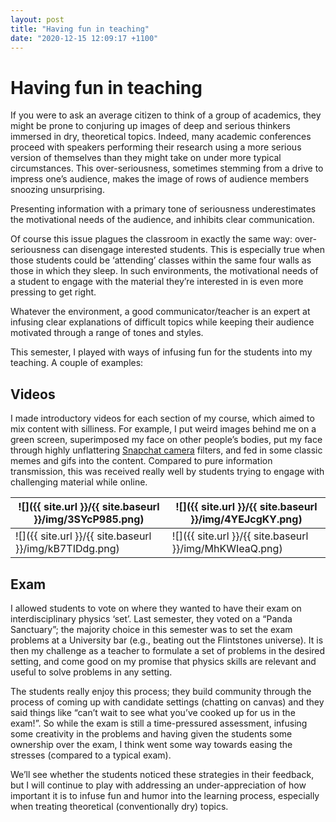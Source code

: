 ```yaml
---
layout: post
title: "Having fun in teaching"
date: "2020-12-15 12:09:17 +1100"
---
```


# Having fun in teaching

If you were to ask an average citizen to think of a group of academics, they might be prone to conjuring up images of deep and serious thinkers immersed in dry, theoretical topics. Indeed, many academic conferences proceed with speakers performing their research using a more serious version of themselves than they might take on under more typical circumstances. This over-seriousness, sometimes stemming from a drive to impress one’s audience, makes the image of rows of audience members snoozing unsurprising.

Presenting information with a primary tone of seriousness underestimates the motivational needs of the audience, and inhibits clear communication.

Of course this issue plagues the classroom in exactly the same way: over-seriousness can disengage interested students.
This is especially true when those students could be ‘attending’ classes within the same four walls as those in which they sleep.
In such environments, the motivational needs of a student to engage with the material they’re interested in is even more pressing to get right.

Whatever the environment, a good communicator/teacher is an expert at infusing clear explanations of difficult topics while keeping their audience motivated through a range of tones and styles.

This semester, I played with ways of infusing fun for the students into my teaching. A couple of examples:


## Videos

I made introductory videos for each section of my course, which aimed to mix content with silliness. For example, I put weird images behind me on a green screen, superimposed my face on other people’s bodies, put my face through highly unflattering [Snapchat camera](https://snapcamera.snapchat.com/) filters, and fed in some classic memes and gifs into the content.
Compared to pure information transmission, this was received really well by students trying to engage with challenging material while online.

| ![]({{ site.url }}/{{ site.baseurl }}/img/3SYcP985.png) | ![]({{ site.url }}/{{ site.baseurl }}/img/4YEJcgKY.png) |
|----|----|
| ![]({{ site.url }}/{{ site.baseurl }}/img/kB7TIDdg.png) | ![]({{ site.url }}/{{ site.baseurl }}/img/MhKWIeaQ.png) |

## Exam

I allowed students to vote on where they wanted to have their exam on interdisciplinary physics ‘set’.
Last semester, they voted on a “Panda Sanctuary”; the majority choice in this semester was to set the exam problems at a University bar (e.g., beating out the Flintstones universe).
It is then my challenge as a teacher to formulate a set of problems in the desired setting, and come good on my promise that physics skills are relevant and useful to solve problems in any setting.

The students really enjoy this process; they build community through the process of coming up with candidate settings (chatting on canvas) and they said things like “can’t wait to see what you’ve cooked up for us in the exam!”.
So while the exam is still a time-pressured assessment, infusing some creativity in the problems and having given the students some ownership over the exam, I think went some way towards easing the stresses (compared to a typical exam).


We’ll see whether the students noticed these strategies in their feedback, but I will continue to play with addressing an under-appreciation of how important it is to infuse fun and humor into the learning process, especially when treating theoretical (conventionally dry) topics.
